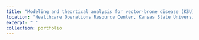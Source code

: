 ```yaml
---
title: "Modeling and theortical analysis for vector-brone disease (KSU)"
location: "Healthcare Operations Resource Center, Kansas State University, Manhattan, KS, United States"
excerpt: " "
collection: portfolio
---
```

